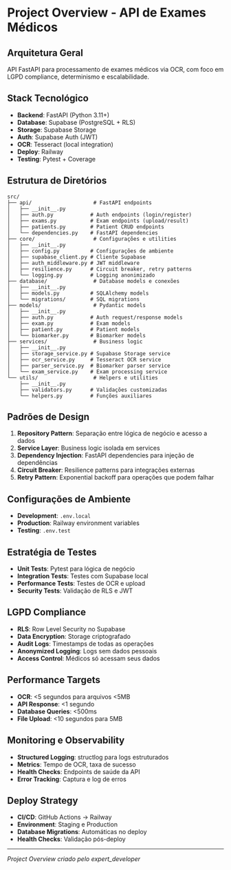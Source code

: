# Project Overview - API de Exames Médicos

## Arquitetura Geral
API FastAPI para processamento de exames médicos via OCR, com foco em LGPD compliance, determinismo e escalabilidade.

## Stack Tecnológico
- **Backend**: FastAPI (Python 3.11+)
- **Database**: Supabase (PostgreSQL + RLS)
- **Storage**: Supabase Storage
- **Auth**: Supabase Auth (JWT)
- **OCR**: Tesseract (local integration)
- **Deploy**: Railway
- **Testing**: Pytest + Coverage

## Estrutura de Diretórios
```
src/
├── api/                    # FastAPI endpoints
│   ├── __init__.py
│   ├── auth.py            # Auth endpoints (login/register)
│   ├── exams.py           # Exam endpoints (upload/result)
│   ├── patients.py        # Patient CRUD endpoints
│   └── dependencies.py    # FastAPI dependencies
├── core/                   # Configurações e utilities
│   ├── __init__.py
│   ├── config.py          # Configurações de ambiente
│   ├── supabase_client.py # Cliente Supabase
│   ├── auth_middleware.py # JWT middleware
│   ├── resilience.py      # Circuit breaker, retry patterns
│   └── logging.py         # Logging anonimizado
├── database/               # Database models e conexões
│   ├── __init__.py
│   ├── models.py          # SQLAlchemy models
│   └── migrations/        # SQL migrations
├── models/                 # Pydantic models
│   ├── __init__.py
│   ├── auth.py            # Auth request/response models
│   ├── exam.py            # Exam models
│   ├── patient.py         # Patient models
│   └── biomarker.py       # Biomarker models
├── services/               # Business logic
│   ├── __init__.py
│   ├── storage_service.py # Supabase Storage service
│   ├── ocr_service.py     # Tesseract OCR service
│   ├── parser_service.py  # Biomarker parser service
│   └── exam_service.py    # Exam processing service
└── utils/                  # Helpers e utilities
    ├── __init__.py
    ├── validators.py      # Validações customizadas
    └── helpers.py         # Funções auxiliares
```

## Padrões de Design
1. **Repository Pattern**: Separação entre lógica de negócio e acesso a dados
2. **Service Layer**: Business logic isolada em services
3. **Dependency Injection**: FastAPI dependencies para injeção de dependências
4. **Circuit Breaker**: Resilience patterns para integrações externas
5. **Retry Pattern**: Exponential backoff para operações que podem falhar

## Configurações de Ambiente
- **Development**: `.env.local`
- **Production**: Railway environment variables
- **Testing**: `.env.test`

## Estratégia de Testes
- **Unit Tests**: Pytest para lógica de negócio
- **Integration Tests**: Testes com Supabase local
- **Performance Tests**: Testes de OCR e upload
- **Security Tests**: Validação de RLS e JWT

## LGPD Compliance
- **RLS**: Row Level Security no Supabase
- **Data Encryption**: Storage criptografado
- **Audit Logs**: Timestamps de todas as operações
- **Anonymized Logging**: Logs sem dados pessoais
- **Access Control**: Médicos só acessam seus dados

## Performance Targets
- **OCR**: <5 segundos para arquivos <5MB
- **API Response**: <1 segundo
- **Database Queries**: <500ms
- **File Upload**: <10 segundos para 5MB

## Monitoring e Observability
- **Structured Logging**: structlog para logs estruturados
- **Metrics**: Tempo de OCR, taxa de sucesso
- **Health Checks**: Endpoints de saúde da API
- **Error Tracking**: Captura e log de erros

## Deploy Strategy
- **CI/CD**: GitHub Actions → Railway
- **Environment**: Staging e Production
- **Database Migrations**: Automáticas no deploy
- **Health Checks**: Validação pós-deploy

---
*Project Overview criado pelo expert_developer*
